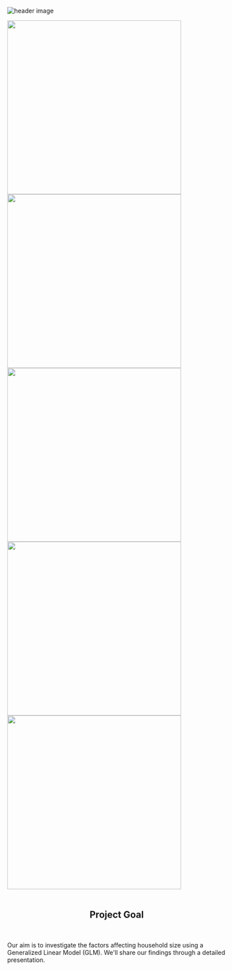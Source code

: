 ![header image](https://github.com/Linbin-Lai/DAS-Group-01/assets/162216504/9ee59bb0-3499-415b-a590-d0e10d3547f0)

<a href="https://github.com/Linbin-Lai/github-readme-stats">
  <img height=400  src="https://github-readme-stats.vercel.app/api?username=Linbin-Lai" />
</a>

<a href="https://github.com/Linbin-Lai/github-readme-stats">
  <img height=400  src="https://github-readme-stats.vercel.app/api?username=Vittoriayang" />
</a>

<a href="https://github.com/Linbin-Lai/github-readme-stats">
  <img height=400  src="https://github-readme-stats.vercel.app/api?username=ZhenkaiGeng" />
</a>

<a href="https://github.com/Linbin-Lai/github-readme-stats">
  <img height=400  src="https://github-readme-stats.vercel.app/api?username=LeopoldXu" />
</a>

<a href="https://github.com/Linbin-Lai/github-readme-stats">
  <img height=400  src="https://github-readme-stats.vercel.app/api?username=YunlongZhao1" />
</a>

<br>
<br>
<b><h2><center>Project Goal</center></h1></b>
<br>

Our aim is to investigate the factors affecting household size using a Generalized Linear Model (GLM). We'll share our findings through a detailed presentation.

